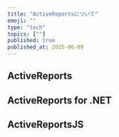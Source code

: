 ```yaml
---
title: "ActiveReportsについて"
emoji: ""
type: "tech"
topics: [""]
published: true
published_at: 2025-06-08
---
```


## ActiveReports

## ActiveReports for .NET

## ActiveReportsJS
